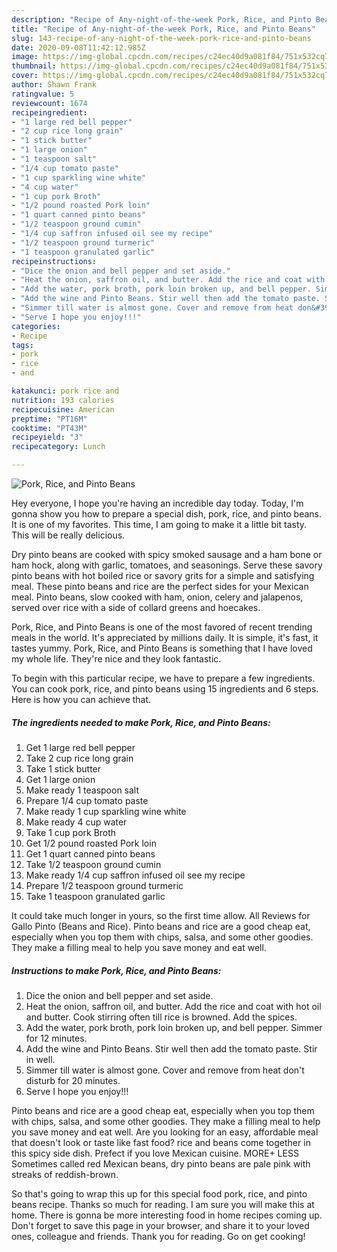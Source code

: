 ```yaml
---
description: "Recipe of Any-night-of-the-week Pork, Rice, and Pinto Beans"
title: "Recipe of Any-night-of-the-week Pork, Rice, and Pinto Beans"
slug: 143-recipe-of-any-night-of-the-week-pork-rice-and-pinto-beans
date: 2020-09-08T11:42:12.985Z
image: https://img-global.cpcdn.com/recipes/c24ec40d9a081f84/751x532cq70/pork-rice-and-pinto-beans-recipe-main-photo.jpg
thumbnail: https://img-global.cpcdn.com/recipes/c24ec40d9a081f84/751x532cq70/pork-rice-and-pinto-beans-recipe-main-photo.jpg
cover: https://img-global.cpcdn.com/recipes/c24ec40d9a081f84/751x532cq70/pork-rice-and-pinto-beans-recipe-main-photo.jpg
author: Shawn Frank
ratingvalue: 5
reviewcount: 1674
recipeingredient:
- "1 large red bell pepper"
- "2 cup rice long grain"
- "1 stick butter"
- "1 large onion"
- "1 teaspoon salt"
- "1/4 cup tomato paste"
- "1 cup sparkling wine white"
- "4 cup water"
- "1 cup pork Broth"
- "1/2 pound roasted Pork loin"
- "1 quart canned pinto beans"
- "1/2 teaspoon ground cumin"
- "1/4 cup saffron infused oil see my recipe"
- "1/2 teaspoon ground turmeric"
- "1 teaspoon granulated garlic"
recipeinstructions:
- "Dice the onion and bell pepper and set aside."
- "Heat the onion, saffron oil, and butter. Add the rice and coat with hot oil and butter. Cook stirring often till rice is browned. Add the spices."
- "Add the water, pork broth, pork loin broken up, and bell pepper. Simmer for 12 minutes."
- "Add the wine and Pinto Beans. Stir well then add the tomato paste. Stir in well."
- "Simmer till water is almost gone. Cover and remove from heat don&#39;t disturb for 20 minutes."
- "Serve I hope you enjoy!!!"
categories:
- Recipe
tags:
- pork
- rice
- and

katakunci: pork rice and 
nutrition: 193 calories
recipecuisine: American
preptime: "PT16M"
cooktime: "PT43M"
recipeyield: "3"
recipecategory: Lunch

---
```



![Pork, Rice, and Pinto Beans](https://img-global.cpcdn.com/recipes/c24ec40d9a081f84/751x532cq70/pork-rice-and-pinto-beans-recipe-main-photo.jpg)

Hey everyone, I hope you're having an incredible day today. Today, I'm gonna show you how to prepare a special dish, pork, rice, and pinto beans. It is one of my favorites. This time, I am going to make it a little bit tasty. This will be really delicious.

Dry pinto beans are cooked with spicy smoked sausage and a ham bone or ham hock, along with garlic, tomatoes, and seasonings. Serve these savory pinto beans with hot boiled rice or savory grits for a simple and satisfying meal. These pinto beans and rice are the perfect sides for your Mexican meal. Pinto beans, slow cooked with ham, onion, celery and jalapenos, served over rice with a side of collard greens and hoecakes.

Pork, Rice, and Pinto Beans is one of the most favored of recent trending meals in the world. It's appreciated by millions daily. It is simple, it's fast, it tastes yummy. Pork, Rice, and Pinto Beans is something that I have loved my whole life. They're nice and they look fantastic.


To begin with this particular recipe, we have to prepare a few ingredients. You can cook pork, rice, and pinto beans using 15 ingredients and 6 steps. Here is how you can achieve that.

<!--inarticleads1-->

##### The ingredients needed to make Pork, Rice, and Pinto Beans:

1. Get 1 large red bell pepper
1. Take 2 cup rice long grain
1. Take 1 stick butter
1. Get 1 large onion
1. Make ready 1 teaspoon salt
1. Prepare 1/4 cup tomato paste
1. Make ready 1 cup sparkling wine white
1. Make ready 4 cup water
1. Take 1 cup pork Broth
1. Get 1/2 pound roasted Pork loin
1. Get 1 quart canned pinto beans
1. Take 1/2 teaspoon ground cumin
1. Make ready 1/4 cup saffron infused oil see my recipe
1. Prepare 1/2 teaspoon ground turmeric
1. Take 1 teaspoon granulated garlic


It could take much longer in yours, so the first time allow. All Reviews for Gallo Pinto (Beans and Rice). Pinto beans and rice are a good cheap eat, especially when you top them with chips, salsa, and some other goodies. They make a filling meal to help you save money and eat well. 

<!--inarticleads2-->

##### Instructions to make Pork, Rice, and Pinto Beans:

1. Dice the onion and bell pepper and set aside.
1. Heat the onion, saffron oil, and butter. Add the rice and coat with hot oil and butter. Cook stirring often till rice is browned. Add the spices.
1. Add the water, pork broth, pork loin broken up, and bell pepper. Simmer for 12 minutes.
1. Add the wine and Pinto Beans. Stir well then add the tomato paste. Stir in well.
1. Simmer till water is almost gone. Cover and remove from heat don&#39;t disturb for 20 minutes.
1. Serve I hope you enjoy!!!


Pinto beans and rice are a good cheap eat, especially when you top them with chips, salsa, and some other goodies. They make a filling meal to help you save money and eat well. Are you looking for an easy, affordable meal that doesn&#39;t look or taste like fast food? rice and beans come together in this spicy side dish. Prefect if you love Mexican cuisine. MORE+ LESS Sometimes called red Mexican beans, dry pinto beans are pale pink with streaks of reddish-brown. 

So that's going to wrap this up for this special food pork, rice, and pinto beans recipe. Thanks so much for reading. I am sure you will make this at home. There is gonna be more interesting food in home recipes coming up. Don't forget to save this page in your browser, and share it to your loved ones, colleague and friends. Thank you for reading. Go on get cooking!
